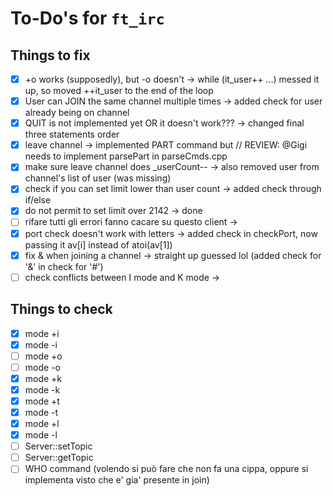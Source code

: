 # To-Do's for `ft_irc`

## Things to fix
- [x] +o works (supposedly), but -o doesn't						-> while (it_user++ ...) messed it up, so moved ++it_user to the end of the loop
- [x] User can JOIN the same channel multiple times				-> added check for user already being on channel
- [x] QUIT is not implemented yet OR it doesn't work???			-> changed final three statements order
- [x] leave channel												-> implemented PART command but // REVIEW: @Gigi needs to implement parsePart in parseCmds.cpp
- [x] make sure leave channel does _userCount--					-> also removed user from channel's list of user (was missing)
- [x] check if you can set limit lower than user count			-> added check through if/else
- [x] do not permit to set limit over 2142						-> done
- [ ] rifare tutti gli errori fanno cacare su questo client		->
- [x] port check doesn't work with letters						-> added check in checkPort, now passing it av[i] instead of atoi(av[1])
- [x] fix & when joining a channel								 -> straight up guessed lol (added check for '&' in check for '#')
- [ ] check conflicts between I mode and K mode					 ->

## Things to check
- [x] mode +i
- [x] mode -i
- [ ] mode +o
- [ ] mode -o
- [x] mode +k
- [x] mode -k
- [x] mode +t
- [x] mode -t
- [x] mode +l
- [x] mode -l
- [ ] Server::setTopic
- [ ] Server::getTopic
- [ ] WHO command (volendo si può fare che non fa una cippa, oppure si implementa visto che e' gia' presente in join)
